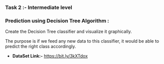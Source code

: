 ### Task 2 :-  Intermediate level
### Prediction using Decision Tree  Algorithm :
Create the Decision Tree classifier and visualize it graphically. 

The purpose is if we feed any new data to this classifier, it would be able to  predict the right class accordingly. 

* **DataSet Link:-** https://bit.ly/3kXTdox
